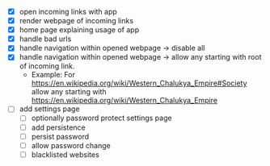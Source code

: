* [x] open incoming links with app
* [x] render webpage of incoming links
* [x] home page explaining usage of app
* [x] handle bad urls
* [x] handle navigation within opened webpage -> disable all
* [x] handle navigation within opened webpage -> allow any starting with root of incoming link. 
  * Example: For https://en.wikipedia.org/wiki/Western_Chalukya_Empire#Society allow any starting with 
https://en.wikipedia.org/wiki/Western_Chalukya_Empire 
* [ ] add settings page
  * [ ] optionally password protect settings page
  * [ ] add persistence
  * [ ] persist password
  * [ ] allow password change
  * [ ] blacklisted websites